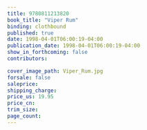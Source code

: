 ```yaml
---
title: 9780811213820
book_title: "Viper Rum"
binding: clothbound
published: true
date: 1998-04-01T06:00:19-04:00
publication_date: 1998-04-01T06:00:19-04:00
show_in_forthcoming: false
contributors:

cover_image_path: Viper_Rum.jpg
forsale: false
saleprice:
shipping_charge:
price_us: 19.95
price_cn:
trim_size:
page_count:
---
```


